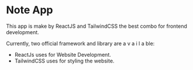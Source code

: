 # Note App

This app is make by ReactJS and TailwindCSS the best combo for frontend development.

Currently, two official framework and library are a v a i l a ble:

- ReactJs uses for Website Development.
- TailwindCSS uses for styling the website.
